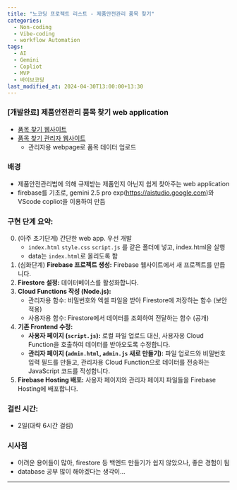 ```yaml
---
title: "노코딩 프로젝트 리스트 - 제품안전관리 품목 찾기"
categories:
  - Non-coding
  - Vibe-coding
  - workflow Automation
tags:
  - AI
  - Gemini
  - Copliot
  - MVP
  - 바이브코딩
last_modified_at: 2024-04-30T13:00:00+13:30
---
```




### [개발완료] 제품안전관리 품목 찾기 web application
- [품목 찾기 웹사이트](https://product-items-viewer-app.web.app/)
- [품목 찾기 관리자 웹사이트](https://product-items-viewer-app.web.app/admin)
  - 관리자용 webpage로 품목 데이터 업로드



### 배경
- 제품안전관리법에 의해 규제받는 제품인지 아닌지 쉽게 찾아주는 web application
- firebase를 기초로, gemini 2.5 pro exp(https://aistudio.google.com)와 VScode copliot을 이용하여 만듬
  

  
### 구현 단계 요약:
0. (아주 초기단계) 간단한 web app. 우선 개발
   - `index.html` `style.css` `script.js` 를 같은 폴더에 넣고, index.html을 실행
   - data는 `index.html`로 올리도록 함
1.  (심화단계) **Firebase 프로젝트 생성:** Firebase 웹사이트에서 새 프로젝트를 만듭니다.
2.  **Firestore 설정:** 데이터베이스를 활성화합니다.
3.  **Cloud Functions 작성 (Node.js):**
    *   관리자용 함수: 비밀번호와 엑셀 파일을 받아 Firestore에 저장하는 함수 (보안 적용)
    *   사용자용 함수: Firestore에서 데이터를 조회하여 전달하는 함수 (공개)
4.  **기존 Frontend 수정:**
    *   **사용자 페이지 (`script.js`):** 로컬 파일 업로드 대신, 사용자용 Cloud Function을 호출하여 데이터를 받아오도록 수정합니다.
    *   **관리자 페이지 (`admin.html`, `admin.js` 새로 만들기):** 파일 업로드와 비밀번호 입력 필드를 만들고, 관리자용 Cloud Function으로 데이터를 전송하는 JavaScript 코드를 작성합니다.
5.  **Firebase Hosting 배포:** 사용자 페이지와 관리자 페이지 파일들을 Firebase Hosting에 배포합니다.



### 걸린 시간:
- 2일(대략 6시간 걸림)



### 시사점
- 어려운 용어들이 많아, firestore 등 백엔드 만들기가 쉽지 않았으나, 좋은 경험이 됨
- database 공부 많이 해야겠다는 생각이...


---

